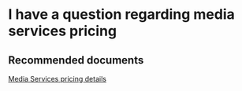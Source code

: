<properties 
    pageTitle="I have a question regarding media services pricing"
    description="I have a question regarding media services pricing"
    service="microsoft.media"
    resource="mediaservices"
    authors="juliako"
    displayOrder="1"
    selfHelpType="resource"
    supportTopicIds=""
    resourceTags=""
    productPesIds=""
    cloudEnvironments="public"
 />

# I have a question regarding media services pricing

## **Recommended documents**
[Media Services pricing details](https://azure.microsoft.com/en-us/pricing/details/media-services/)

